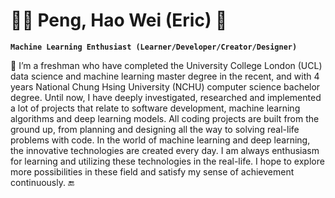 # :guardsman: Peng, Hao Wei (Eric) :running: 

**`Machine Learning Enthusiast (Learner/Developer/Creator/Designer)`**


:notebook_with_decorative_cover: I’m a freshman who have completed the University College London (UCL) data science and machine learning master degree in the recent, and with 4 years National Chung  Hsing University (NCHU) computer science bachelor degree. Until now, I have deeply investigated, researched and implemented a lot of projects that relate to software development, machine learning algorithms and deep learning models. All coding projects are built from the ground up, from planning and designing all the way to solving real-life problems with code. In the world of machine learning and deep learning, the innovative technologies are created every day. I am always enthusiasm for learning and utilizing these technologies in the real-life. I hope to explore more possibilities in these field and satisfy my sense of achievement continuously. :end:
 



<!--
**Hao-Wei-Peng/Hao-Wei-Peng** is a ✨ _special_ ✨ repository because its `README.md` (this file) appears on your GitHub profile.

Here are some ideas to get you started:

- 🔭 I’m currently working on ...
- 🌱 I’m currently learning ...
- 👯 I’m looking to collaborate on ...
- 🤔 I’m looking for help with ...
- 💬 Ask me about ...
- 📫 How to reach me: ...
- 😄 Pronouns: ...
- ⚡ Fun fact: ...
-->
